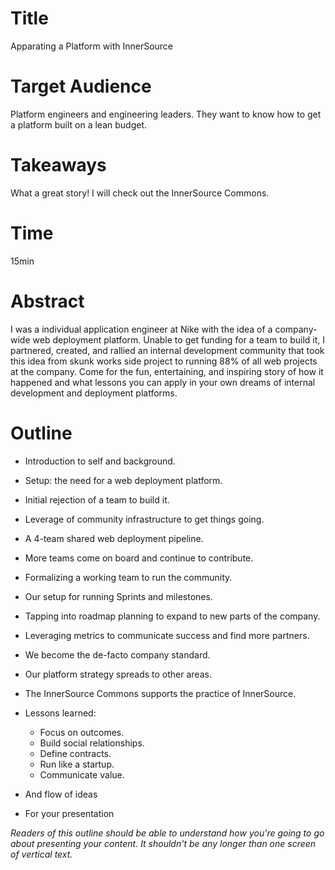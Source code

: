 # Title

Apparating a Platform with InnerSource

# Target Audience

Platform engineers and engineering leaders.
They want to know how to get a platform built on a lean budget.

# Takeaways

What a great story!
I will check out the InnerSource Commons.

# Time

15min

# Abstract

I was a individual application engineer at Nike with the idea of a company-wide web deployment platform.
Unable to get funding for a team to build it,
I partnered, created, and rallied an internal development community that took this idea from skunk works side project to running 88% of all web projects at the company.
Come for the fun, entertaining, and inspiring story of how it happened and what lessons you can apply in your own dreams of internal development and deployment platforms.

# Outline

* Introduction to self and background.
* Setup: the need for a web deployment platform.
* Initial rejection of a team to build it.
* Leverage of community infrastructure to get things going.
* A 4-team shared web deployment pipeline.
* More teams come on board and continue to contribute.
* Formalizing a working team to run the community.
* Our setup for running Sprints and milestones.
* Tapping into roadmap planning to expand to new parts of the company.
* Leveraging metrics to communicate success and find more partners.
* We become the de-facto company standard.
* Our platform strategy spreads to other areas.
* The InnerSource Commons supports the practice of InnerSource.
* Lessons learned:
  * Focus on outcomes.
  * Build social relationships.
  * Define contracts.
  * Run like a startup.
  * Communicate value.

* And flow of ideas
* For your presentation

_Readers of this outline should be able to understand how you're going to go about presenting your content._
_It shouldn't be any longer than one screen of vertical text._
